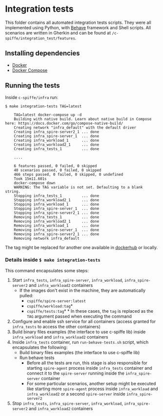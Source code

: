 <!--
(C) Copyright 2020-2021 Hewlett Packard Enterprise Development LP

 

Licensed under the Apache License, Version 2.0 (the "License"); you may
not use this file except in compliance with the License. You may obtain
a copy of the License at

 

    http://www.apache.org/licenses/LICENSE-2.0

 

Unless required by applicable law or agreed to in writing, software
distributed under the License is distributed on an "AS IS" BASIS, WITHOUT
WARRANTIES OR CONDITIONS OF ANY KIND, either express or implied. See the
License for the specific language governing permissions and limitations
under the License.

-->


# Integration tests

This folder contains all automated integration tests scripts. They were all implemented using Python, with [Behave](https://behave.readthedocs.io/) framework and Shell scripts. All scenarios are written in Gherkin and can be found at `/c-spiffe/integration_test/features`.

## Installing dependencies

- [Docker](https://docs.docker.com/install/)
- [Docker Compose](https://docs.docker.com/compose/install/)

## Running the tests

Inside `c-spiffe/infra` run:
```
$ make integration-tests TAG=latest

    TAG=latest docker-compose up -d
    Building with native build. Learn about native build in Compose here: https://docs.docker.com/go/compose-native-build/
    Creating network "infra_default" with the default driver
    Creating infra_spire-server2_1 ... done
    Creating infra_spire-server_1  ... done
    Creating infra_workload_1      ... done
    Creating infra_workload2_1     ... done
    Creating infra_tests_1         ... done

    ....

    6 features passed, 0 failed, 0 skipped
    40 scenarios passed, 0 failed, 0 skipped
    466 steps passed, 0 failed, 0 skipped, 0 undefined
    Took 15m11.601s
    docker-compose down
    WARNING: The TAG variable is not set. Defaulting to a blank string.
    Stopping infra_tests_1         ... done
    Stopping infra_workload2_1     ... done
    Stopping infra_workload_1      ... done
    Stopping infra_spire-server_1  ... done
    Stopping infra_spire-server2_1 ... done
    Removing infra_tests_1         ... done
    Removing infra_workload2_1     ... done
    Removing infra_workload_1      ... done
    Removing infra_spire-server_1  ... done
    Removing infra_spire-server2_1 ... done
    Removing network infra_default
```
The tag might be replaced for another one available in [dockerhub](https://hub.docker.com/r/cspiffe/tests/tags?page=1&ordering=last_updated) or locally.

### Details inside `$ make integration-tests`

This command encapsulates some steps:
1. Start `infra_tests`, `infra_spire-server`, `infra_workload`,  `infra_spire-server2` and `infra_workload2` containers
    - If the images don't exist in the machine, they are automatically pulled:
        - `cspiffe/spire-server:latest`
        - `cspiffe/workload:tag`*
        - `cspiffe/tests:tag`*
        \* In these cases, the `tag` is replaced as the `TAG` argument passed when executing the command
2. Configure and enable ssh service for all containers (access granted for `infra_tests` to access the other containers)
3. Build binary files examples (the interface to use c-spiffe lib) inside `infra_workload` and `infra_workload2` containers
4. Inside `infra_tests` container, run `run-behave-tests.sh` script, which encapsulates the following:
    - Build binary files examples (the interface to use c-spiffe lib)
    - Run behave tests
        - Before all the tests are run, this stage is also responsible for starting `spire-agent` process inside `infra_tests` container and connect it to the `spire-server` running inside the `infra_spire-server` container
        - For some particular scenarios, another setup might be executed like starting more `spire-agent` process inside `infra_workload` and `infra_workload2` or a second `spire-server` inside `infra_spire-server2`
5. Stop `infra_tests`, `infra_spire-server`, `infra_workload`,  `infra_spire-server2` and `infra_workload2` containers
